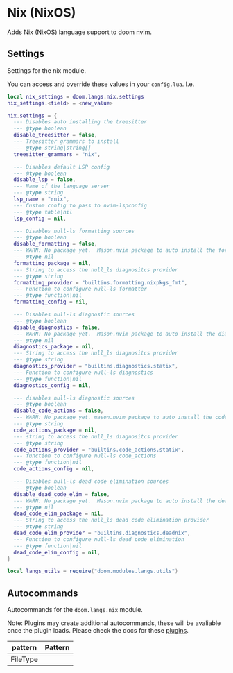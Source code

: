 # Nix (NixOS)

Adds Nix (NixOS) language support to doom nvim.


## Settings

Settings for the nix module.

You can access and override these values in your `config.lua`. I.e.
```lua
local nix_settings = doom.langs.nix.settings
nix_settings.<field> = <new_value>
```
```lua
nix.settings = {
  --- Disables auto installing the treesitter
  --- @type boolean
  disable_treesitter = false,
  --- Treesitter grammars to install
  --- @type string|string[]
  treesitter_grammars = "nix",

  --- Disables default LSP config
  --- @type boolean
  disable_lsp = false,
  --- Name of the language server
  --- @type string
  lsp_name = "rnix",
  --- Custom config to pass to nvim-lspconfig
  --- @type table|nil
  lsp_config = nil,

  --- Disables null-ls formatting sources
  --- @type boolean
  disable_formatting = false,
  --- WARN: No package yet.  Mason.nvim package to auto install the formatter from
  --- @type nil
  formatting_package = nil,
  --- String to access the null_ls diagnositcs provider
  --- @type string
  formatting_provider = "builtins.formatting.nixpkgs_fmt",
  --- Function to configure null-ls formatter
  --- @type function|nil
  formatting_config = nil,

  --- Disables null-ls diagnostic sources
  --- @type boolean
  disable_diagnostics = false,
  --- WARN: No package yet.  Mason.nvim package to auto install the diagnostics provider from
  --- @type nil
  diagnostics_package = nil,
  --- String to access the null_ls diagnositcs provider
  --- @type string
  diagnostics_provider = "builtins.diagnostics.statix",
  --- Function to configure null-ls diagnostics
  --- @type function|nil
  diagnostics_config = nil,

  --- disables null-ls diagnostic sources
  --- @type boolean
  disable_code_actions = false,
  --- WARN: No package yet. mason.nvim package to auto install the code_actions provider from
  --- @type string
  code_actions_package = nil,
  --- string to access the null_ls diagnositcs provider
  --- @type string
  code_actions_provider = "builtins.code_actions.statix",
  --- function to configure null-ls code_actions
  --- @type function|nil
  code_actions_config = nil,

  --- Disables null-ls dead code elimination sources
  --- @type boolean
  disable_dead_code_elim = false,
  --- WARN: No package yet.  Mason.nvim package to auto install the dead_code_elim provider from
  --- @type nil
  dead_code_elim_package = nil,
  --- String to access the null_ls dead code elimination provider
  --- @type string
  dead_code_elim_provider = "builtins.diagnostics.deadnix",
  --- Function to configure null-ls dead code elimination
  --- @type function|nil
  dead_code_elim_config = nil,
}

local langs_utils = require("doom.modules.langs.utils")
```

## Autocommands

Autocommands for the `doom.langs.nix` module.

Note: Plugins may create additional autocommands, these will be avaliable once
the plugin loads.  Please check the docs for these [plugins](#plugins-packages).

|  pattern | Pattern |
| -------- | ------- |
| FileType |
